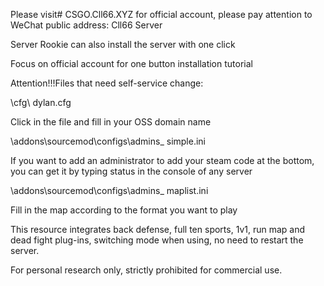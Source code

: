 Please visit# CSGO.Cll66.XYZ for official account, please pay attention to WeChat public address: Cll66 Server

Server Rookie can also install the server with one click

Focus on official account for one button installation tutorial

Attention!!!Files that need self-service change:

\cfg\ dylan.cfg

Click in the file and fill in your OSS domain name

\addons\sourcemod\configs\admins_ simple.ini

If you want to add an administrator to add your steam code at the bottom, you can get it by typing status in the console of any server

\addons\sourcemod\configs\admins_ maplist.ini

Fill in the map according to the format you want to play

This resource integrates back defense, full ten sports, 1v1, run map and dead fight plug-ins, switching mode when using, no need to restart the server.

For personal research only, strictly prohibited for commercial use.
